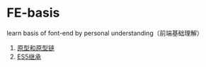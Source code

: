# FE-basis
learn basis of font-end by personal understanding（前端基础理解）

1. [原型和原型链](https://github.com/masongzhi/FE-basis/issues/1)
2. [ES5继承](https://github.com/masongzhi/FE-basis/issues/2)
